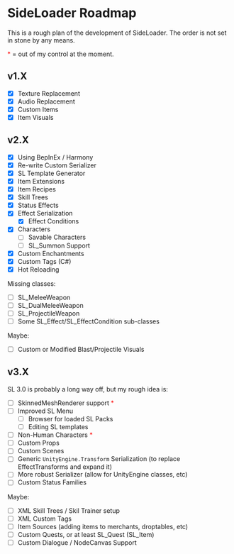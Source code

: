# SideLoader Roadmap
This is a rough plan of the development of SideLoader. The order is not set in stone by any means.

<span style="color:red">*</span> = out of my control at the moment.

## v1.X
- [x] Texture Replacement
- [x] Audio Replacement
- [x] Custom Items
- [x] Item Visuals

## v2.X
- [x] Using BepInEx / Harmony
- [x] Re-write Custom Serializer
- [x] SL Template Generator
- [x] Item Extensions
- [x] Item Recipes
- [x] Skill Trees
- [x] Status Effects
- [x] Effect Serialization
  - [x] Effect Conditions
- [x] Characters
  - [ ] Savable Characters
  - [ ] SL_Summon Support
- [x] Custom Enchantments
- [x] Custom Tags (C#)
- [x] Hot Reloading

Missing classes:
- [ ] SL_MeleeWeapon
- [ ] SL_DualMeleeWeapon
- [ ] SL_ProjectileWeapon
- [ ] Some SL_Effect/SL_EffectCondition sub-classes

Maybe:
- [ ] Custom or Modified Blast/Projectile Visuals

## v3.X
SL 3.0 is probably a long way off, but my rough idea is:
- [ ] SkinnedMeshRenderer support <span style="color:red">*</span>
- [ ] Improved SL Menu
  - [ ] Browser for loaded SL Packs
  - [ ] Editing SL templates
- [ ] Non-Human Characters <span style="color:red">*</span>
- [ ] Custom Props
- [ ] Custom Scenes
- [ ] Generic `UnityEngine.Transform` Serialization (to replace EffectTransforms and expand it)
- [ ] More robust Serializer (allow for UnityEngine classes, etc)
- [ ] Custom Status Families

Maybe:
- [ ] XML Skill Trees / Skil Trainer setup
- [ ] XML Custom Tags
- [ ] Item Sources (adding items to merchants, droptables, etc)
- [ ] Custom Quests, or at least SL_Quest (SL_Item)
- [ ] Custom Dialogue / NodeCanvas Support